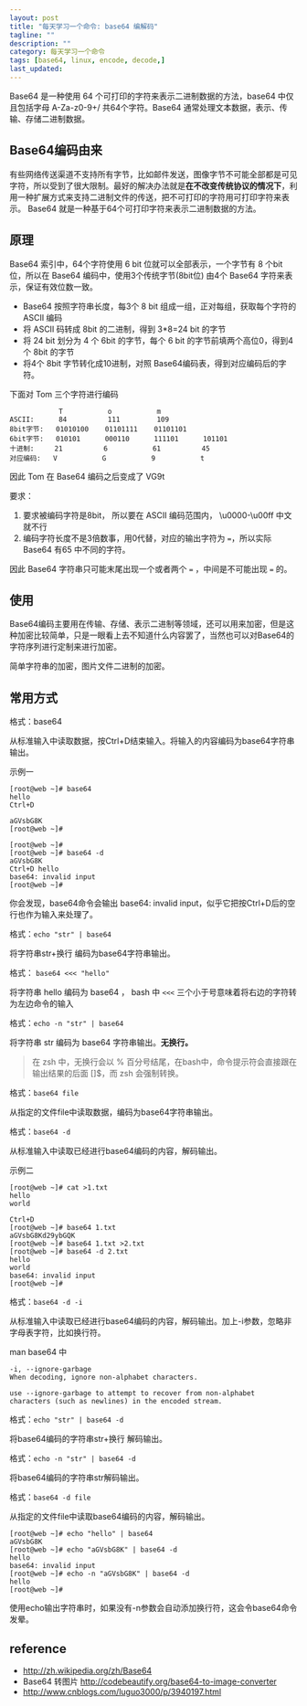 ```yaml
---
layout: post
title: "每天学习一个命令: base64 编解码"
tagline: ""
description: ""
category: 每天学习一个命令
tags: [base64, linux, encode, decode,]
last_updated: 
---
```


Base64 是一种使用 64 个可打印的字符来表示二进制数据的方法，base64 中仅且包括字母 A-Za-z0-9+/ 共64个字符。Base64 通常处理文本数据，表示、传输、存储二进制数据。

## Base64编码由来

有些网络传送渠道不支持所有字节，比如邮件发送，图像字节不可能全部都是可见字符，所以受到了很大限制。最好的解决办法就是**在不改变传统协议的情况下**，利用一种扩展方式来支持二进制文件的传送，把不可打印的字符用可打印字符来表示。 Base64 就是一种基于64个可打印字符来表示二进制数据的方法。

## 原理

Base64 索引中，64个字符使用 6 bit 位就可以全部表示，一个字节有 8 个bit位，所以在 Base64 编码中，使用3个传统字节(8bit位) 由4个 Base64 字符来表示，保证有效位数一致。


- Base64 按照字符串长度，每3个 8 bit 组成一组，正对每组，获取每个字符的 ASCII 编码
- 将 ASCII 码转成 8bit 的二进制，得到 3*8=24 bit 的字节
- 将 24 bit 划分为 4 个 6bit 的字节，每个 6 bit 的字节前填两个高位0，得到4个 8bit 的字节
- 将4个 8bit 字节转化成10进制，对照 Base64编码表，得到对应编码后的字符。

下面对 Tom 三个字符进行编码

                T           o           m
    ASCII:      84          111         109
    8bit字节:   01010100    01101111    01101101
    6bit字节:   010101      000110      111101      101101
    十进制:     21          6           61          45
    对应编码:   V           G           9           t

因此 Tom 在 Base64 编码之后变成了  VG9t

要求：

1. 要求被编码字符是8bit， 所以要在 ASCII 编码范围内， \u0000-\u00ff 中文就不行
2. 编码字符长度不是3倍数事，用0代替，对应的输出字符为 `=`，所以实际 Base64 有65 中不同的字符。

因此 Base64 字符串只可能末尾出现一个或者两个 `=` ，中间是不可能出现 `=` 的。

## 使用

Base64编码主要用在传输、存储、表示二进制等领域，还可以用来加密，但是这种加密比较简单，只是一眼看上去不知道什么内容罢了，当然也可以对Base64的字符序列进行定制来进行加密。

简单字符串的加密，图片文件二进制的加密。

## 常用方式

格式：base64

从标准输入中读取数据，按Ctrl+D结束输入。将输入的内容编码为base64字符串输出。

示例一

```
[root@web ~]# base64 
hello 
Ctrl+D

aGVsbG8K
[root@web ~]#

[root@web ~]# 
[root@web ~]# base64 -d 
aGVsbG8K 
Ctrl+D hello
base64: invalid input 
[root@web ~]#
```

你会发现，base64命令会输出 base64: invalid input，似乎它把按Ctrl+D后的空行也作为输入来处理了。


格式：`echo "str" | base64`

将字符串str+换行 编码为base64字符串输出。


格式： `base64 <<< "hello"`

将字符串 hello 编码为 base64 ， bash 中 `<<<` 三个小于号意味着将右边的字符转为左边命令的输入
 

格式：`echo -n "str" | base64`

将字符串 str 编码为 base64 字符串输出。**无换行。**

> 在 zsh 中，无换行会以 % 百分号结尾，在bash中，命令提示符会直接跟在输出结果的后面 []$，而 zsh 会强制转换。

格式：`base64 file`

从指定的文件file中读取数据，编码为base64字符串输出。

格式：`base64 -d`

从标准输入中读取已经进行base64编码的内容，解码输出。


示例二

```
[root@web ~]# cat >1.txt 
hello
world

Ctrl+D 
[root@web ~]# base64 1.txt 
aGVsbG8Kd29ybGQK
[root@web ~]# base64 1.txt >2.txt 
[root@web ~]# base64 -d 2.txt 
hello
world
base64: invalid input 
[root@web ~]#
```

格式：`base64 -d -i`

从标准输入中读取已经进行base64编码的内容，解码输出。加上-i参数，忽略非字母表字符，比如换行符。 

man base64 中

    -i, --ignore-garbage
    When decoding, ignore non-alphabet characters.

    use --ignore-garbage to attempt to recover from non-alphabet characters (such as newlines) in the encoded stream.

格式：`echo "str" | base64 -d`

将base64编码的字符串str+换行 解码输出。


格式：`echo -n "str" | base64 -d`

将base64编码的字符串str解码输出。

格式：`base64 -d file`

从指定的文件file中读取base64编码的内容，解码输出。


```
[root@web ~]# echo "hello" | base64 
aGVsbG8K
[root@web ~]# echo "aGVsbG8K" | base64 -d 
hello
base64: invalid input 
[root@web ~]# echo -n "aGVsbG8K" | base64 -d 
hello
[root@web ~]#
```

使用echo输出字符串时，如果没有-n参数会自动添加换行符，这会令base64命令发晕。

## reference

- <http://zh.wikipedia.org/zh/Base64>
- Base64 转图片 <http://codebeautify.org/base64-to-image-converter>
- <http://www.cnblogs.com/luguo3000/p/3940197.html>
